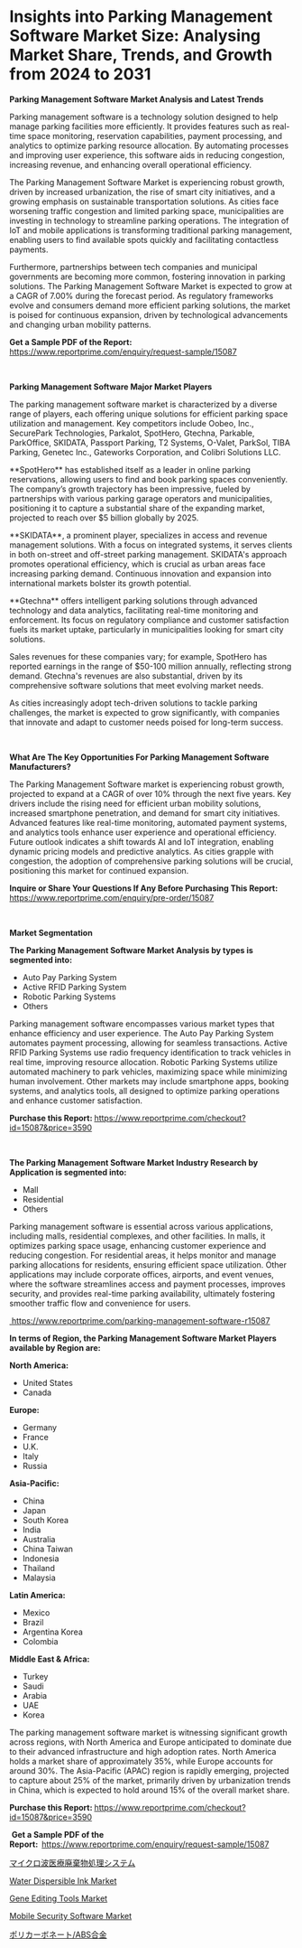 <p><h1>Insights into Parking Management Software Market Size: Analysing Market Share, Trends, and Growth from 2024 to 2031</h1></p><p><strong>Parking Management Software Market Analysis and Latest Trends</strong></p>
<p><p>Parking management software is a technology solution designed to help manage parking facilities more efficiently. It provides features such as real-time space monitoring, reservation capabilities, payment processing, and analytics to optimize parking resource allocation. By automating processes and improving user experience, this software aids in reducing congestion, increasing revenue, and enhancing overall operational efficiency.</p><p>The Parking Management Software Market is experiencing robust growth, driven by increased urbanization, the rise of smart city initiatives, and a growing emphasis on sustainable transportation solutions. As cities face worsening traffic congestion and limited parking space, municipalities are investing in technology to streamline parking operations. The integration of IoT and mobile applications is transforming traditional parking management, enabling users to find available spots quickly and facilitating contactless payments.</p><p>Furthermore, partnerships between tech companies and municipal governments are becoming more common, fostering innovation in parking solutions. The Parking Management Software Market is expected to grow at a CAGR of 7.00% during the forecast period. As regulatory frameworks evolve and consumers demand more efficient parking solutions, the market is poised for continuous expansion, driven by technological advancements and changing urban mobility patterns.</p></p>
<p><strong>Get a Sample PDF of the Report:&nbsp;</strong> <a href="https://www.reportprime.com/enquiry/request-sample/15087">https://www.reportprime.com/enquiry/request-sample/15087</a></p>
<p>&nbsp;</p>
<p><strong>Parking Management Software Major Market Players</strong></p>
<p><p>The parking management software market is characterized by a diverse range of players, each offering unique solutions for efficient parking space utilization and management. Key competitors include Oobeo, Inc., SecurePark Technologies, Parkalot, SpotHero, Gtechna, Parkable, ParkOffice, SKIDATA, Passport Parking, T2 Systems, O-Valet, ParkSol, TIBA Parking, Genetec Inc., Gateworks Corporation, and Colibri Solutions LLC.</p><p>**SpotHero** has established itself as a leader in online parking reservations, allowing users to find and book parking spaces conveniently. The company’s growth trajectory has been impressive, fueled by partnerships with various parking garage operators and municipalities, positioning it to capture a substantial share of the expanding market, projected to reach over $5 billion globally by 2025.</p><p>**SKIDATA**, a prominent player, specializes in access and revenue management solutions. With a focus on integrated systems, it serves clients in both on-street and off-street parking management. SKIDATA's approach promotes operational efficiency, which is crucial as urban areas face increasing parking demand. Continuous innovation and expansion into international markets bolster its growth potential.</p><p>**Gtechna** offers intelligent parking solutions through advanced technology and data analytics, facilitating real-time monitoring and enforcement. Its focus on regulatory compliance and customer satisfaction fuels its market uptake, particularly in municipalities looking for smart city solutions.</p><p>Sales revenues for these companies vary; for example, SpotHero has reported earnings in the range of $50-100 million annually, reflecting strong demand. Gtechna's revenues are also substantial, driven by its comprehensive software solutions that meet evolving market needs.</p><p>As cities increasingly adopt tech-driven solutions to tackle parking challenges, the market is expected to grow significantly, with companies that innovate and adapt to customer needs poised for long-term success.</p></p>
<p>&nbsp;</p>
<p><strong>What Are The Key Opportunities For Parking Management Software Manufacturers?</strong></p>
<p><p>The Parking Management Software market is experiencing robust growth, projected to expand at a CAGR of over 10% through the next five years. Key drivers include the rising need for efficient urban mobility solutions, increased smartphone penetration, and demand for smart city initiatives. Advanced features like real-time monitoring, automated payment systems, and analytics tools enhance user experience and operational efficiency. Future outlook indicates a shift towards AI and IoT integration, enabling dynamic pricing models and predictive analytics. As cities grapple with congestion, the adoption of comprehensive parking solutions will be crucial, positioning this market for continued expansion.</p></p>
<p><strong>Inquire or Share Your Questions If Any Before Purchasing This Report:</strong> <a href="https://www.reportprime.com/enquiry/pre-order/15087">https://www.reportprime.com/enquiry/pre-order/15087</a></p>
<p>&nbsp;</p>
<p><strong>Market Segmentation</strong></p>
<p><strong>The Parking Management Software Market Analysis by types is segmented into:</strong></p>
<p><ul><li>Auto Pay Parking System</li><li>Active RFID Parking System</li><li>Robotic Parking Systems</li><li>Others</li></ul></p>
<p><p>Parking management software encompasses various market types that enhance efficiency and user experience. The Auto Pay Parking System automates payment processing, allowing for seamless transactions. Active RFID Parking Systems use radio frequency identification to track vehicles in real time, improving resource allocation. Robotic Parking Systems utilize automated machinery to park vehicles, maximizing space while minimizing human involvement. Other markets may include smartphone apps, booking systems, and analytics tools, all designed to optimize parking operations and enhance customer satisfaction.</p></p>
<p><strong>Purchase this Report:&nbsp;</strong><a href="https://www.reportprime.com/checkout?id=15087&price=3590">https://www.reportprime.com/checkout?id=15087&price=3590</a></p>
<p>&nbsp;</p>
<p><strong>The Parking Management Software Market Industry Research by Application is segmented into:</strong></p>
<p><ul><li>Mall</li><li>Residential</li><li>Others</li></ul></p>
<p><p>Parking management software is essential across various applications, including malls, residential complexes, and other facilities. In malls, it optimizes parking space usage, enhancing customer experience and reducing congestion. For residential areas, it helps monitor and manage parking allocations for residents, ensuring efficient space utilization. Other applications may include corporate offices, airports, and event venues, where the software streamlines access and payment processes, improves security, and provides real-time parking availability, ultimately fostering smoother traffic flow and convenience for users.</p></p>
<p><a href="https://www.reportprime.com/parking-management-software-r15087">&nbsp;https://www.reportprime.com/parking-management-software-r15087</a></p>
<p><strong>In terms of Region, the Parking Management Software Market Players available by Region are:</strong></p>
<p>
    <p> <strong> North America: </strong>
        <ul>
            <li>United States</li>
            <li>Canada</li>
        </ul>
        </p> 
    <p> <strong> Europe: </strong>
        <ul>
            <li>Germany</li>
            <li>France</li>
            <li>U.K.</li>
            <li>Italy</li>
            <li>Russia</li>
        </ul>
        </p> 
    <p> <strong> Asia-Pacific: </strong>
        <ul>
            <li>China</li>
            <li>Japan</li>
            <li>South Korea</li>
            <li>India</li>
            <li>Australia</li>
            <li>China Taiwan</li>
            <li>Indonesia</li>
            <li>Thailand</li>
            <li>Malaysia</li>
        </ul>
        </p> 
    <p> <strong> Latin America: </strong>
        <ul>
            <li>Mexico</li>
            <li>Brazil</li>
            <li>Argentina Korea</li>
            <li>Colombia</li>
        </ul>
        </p> 
    <p> <strong> Middle East & Africa: </strong>
        <ul>
            <li>Turkey</li>
            <li>Saudi</li>
            <li>Arabia</li>
            <li>UAE</li>
            <li>Korea</li>
        </ul>
    </p>
    </p>
<p><p>The parking management software market is witnessing significant growth across regions, with North America and Europe anticipated to dominate due to their advanced infrastructure and high adoption rates. North America holds a market share of approximately 35%, while Europe accounts for around 30%. The Asia-Pacific (APAC) region is rapidly emerging, projected to capture about 25% of the market, primarily driven by urbanization trends in China, which is expected to hold around 15% of the overall market share.</p></p>
<p><strong>Purchase this Report: </strong><a href="https://www.reportprime.com/checkout?id=15087&price=3590">https://www.reportprime.com/checkout?id=15087&price=3590</a></p>
<p>&nbsp;<strong>Get a Sample PDF of the Report:&nbsp;&nbsp;</strong><a href="https://www.reportprime.com/enquiry/request-sample/15087">https://www.reportprime.com/enquiry/request-sample/15087</a></p>
<p><strong></strong></p>
<p><p><a href="https://medium.com/@felicidadbucar3s/microwave-medical-waste-treatment-system-d523ae06af21">マイクロ波医療廃棄物処理システム</a></p><p><a href="https://issuu.com/reportprime-2/docs/water-dispersible-ink-market-size-2_f5d6017d8268eb">Water Dispersible Ink Market</a></p><p><a href="https://github.com/prosalinda88/Market-Research-Report-List-6/blob/main/gene-editing-tools-market.md">Gene Editing Tools Market</a></p><p><a href="https://www.linkedin.com/pulse/global-mobile-security-software-market-landscape-future-trends-5bebc?trackingId=C%2FtRl5SoSe2j9R6x5qr2zQ%3D%3D">Mobile Security Software Market</a></p><p><a href="https://medium.com/@felicidadbucar3s/pc-abs-alloy-market-%E3%81%AE%E3%82%B0%E3%83%AD%E3%83%BC%E3%83%90%E3%83%AB%E5%B8%82%E5%A0%B4%E6%A6%82%E8%A6%81%E3%81%AF-%E4%B8%96%E7%95%8C%E3%81%8A%E3%82%88%E3%81%B3%E4%B8%BB%E8%A6%81%E5%B8%82%E5%A0%B4%E3%81%AB%E3%81%8A%E3%81%91%E3%82%8B%E6%A5%AD%E7%95%8C%E3%81%AB%E5%BD%B1%E9%9F%BF%E3%82%92%E4%B8%8E%E3%81%88%E3%82%8B%E4%B8%BB%E8%A6%81%E3%81%AA%E3%83%88%E3%83%AC%E3%83%B3%E3%83%89%E3%81%AB%E3%81%A4%E3%81%84%E3%81%A6-%E7%8B%AC%E8%87%AA%E3%81%AE%E8%A6%96%E7%82%B9%E3%82%92%E6%8F%90%E4%BE%9B%E3%81%97%E3%81%BE%E3%81%99-6236a9abd04d">ポリカーボネート/ABS合金</a></p></p>